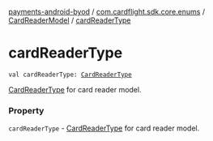 [payments-android-byod](../../index.md) / [com.cardflight.sdk.core.enums](../index.md) / [CardReaderModel](index.md) / [cardReaderType](./card-reader-type.md)

# cardReaderType

`val cardReaderType: `[`CardReaderType`](../-card-reader-type/index.md)

[CardReaderType](../-card-reader-type/index.md) for card reader model.

### Property

`cardReaderType` - [CardReaderType](../-card-reader-type/index.md) for card reader model.